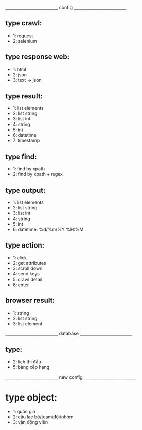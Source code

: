 __________________________ config __________________________
## type crawl:
+ 1: request
+ 2: selenium

## type response web:
+ 1: html
+ 2: json
+ 3: text -> json

## type result:
+ 1: list elements
+ 2: list string
+ 3: list int
+ 4: string
+ 5: int
+ 6: datetime
+ 7: timestamp
<!-- + 3: list string -->


## type find:
+ 1: find by xpath
+ 2: find by xpath + regex


## type output:
+ 1: list elements
+ 2: list string
+ 3: list int
+ 4: string
+ 5: int
+ 6: datetime: %d/%m/%Y %H:%M


## type action:
+ 1: click
+ 2: get attributes
+ 3: scroll down
+ 4: send keys
+ 5: crawl detail
+ 6: enter

## browser result:
+ 1: string
+ 2: list string
+ 3: list element

__________________________ database __________________________
## type:
+ 2: lịch thi đấu
+ 5: bảng xếp hạng



__________________________ new config __________________________

# type object:
+ 1: quốc gia
+ 2: câu lạc bộ/team/đội/nhóm
+ 3: vận động viên 